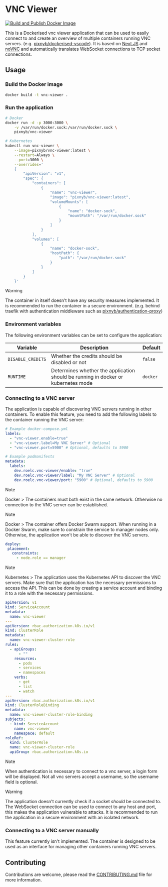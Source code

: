 # VNC Viewer

[![Build and Publish Docker Image](https://github.com/PixNyb/vnc-viewer/actions/workflows/deploy.yml/badge.svg)](https://github.com/PixNyb/vnc-viewer/actions/workflows/deploy.yml)

This is a Dockerised vnc viewer application that can be used to easily connect to and create an overview of multiple containers running VNC servers. (e.g. [pixnyb/dockerised-vscode](https://github.com/PixNyb/dockerised-vscode)). It is based on [Next.JS](https://nextjs.org/) and [noVNC](https://novnc.com) and automatically translates WebSocket connections to TCP socket connections.

## Usage

### Build the Docker image

```bash
docker build -t vnc-viewer .
```

### Run the application

```bash
# Docker
docker run -d -p 3000:3000 \
    -v /var/run/docker.sock:/var/run/docker.sock \
    pixnyb/vnc-viewer

# Kubernetes
kubectl run vnc-viewer \
    --image=pixnyb/vnc-viewer:latest \
    --restart=Always \
    --port=3000 \
    --overrides='
    {
        "apiVersion": "v1",
        "spec": {
            "containers": [
                {
                    "name": "vnc-viewer",
                    "image": "pixnyb/vnc-viewer:latest",
                    "volumeMounts": [
                        {
                            "name": "docker-sock",
                            "mountPath": "/var/run/docker.sock"
                        }
                    ]
                }
            ],
            "volumes": [
                {
                    "name": "docker-sock",
                    "hostPath": {
                        "path": "/var/run/docker.sock"
                    }
                }
            ]
        }
    }'
```

> [!WARNING]
> The container in itself doesn't have any security measures implemented. It is recommended to run the container in a secure environment. (e.g. behind traefik with authentication middleware such as [pixnyb/authentication-proxy](https://github.com/PixNyb/authentication-proxy))

### Environment variables

The following environment variables can be set to configure the application:

| Variable          | Description                                                                       | Default  |
| ----------------- | --------------------------------------------------------------------------------- | -------- |
| `DISABLE_CREDITS` | Whether the credits should be disabled or not                                     | `false`  |
| `RUNTIME`         | Determines whether the application should be running in docker or kubernetes mode | `docker` |

### Connecting to a VNC server

The application is capable of discovering VNC servers running in other containers. To enable this feature, you need to add the following labels to the container running the VNC server:

```yaml
# Example docker-compose.yml
labels:
  - "vnc-viewer.enable=true"
  - "vnc-viewer.label=My VNC Server" # Optional
  - "vnc-viewer.port=5900" # Optional, defaults to 5900

# Example podmanifests
metadata:
  labels:
    dev.roelc.vnc-viewer/enable: "true"
    dev.roelc.vnc-viewer/label: "My VNC Server" # Optional
    dev.roelc.vnc-viewer/port: "5900" # Optional, defaults to 5900
```

> [!NOTE]
> Docker > The containers must both exist in the same network. Otherwise no connection to the VNC server can be established.

> [!NOTE]
> Docker > The container offers Docker Swarm support. When running in a Docker Swarm, make sure to constrain the service to manager nodes only. Otherwise, the application won't be able to discover the VNC servers.
> ```yaml
> deploy:
>  placement:
>    constraints:
>      - node.role == manager
> ```

> [!NOTE]
> Kubernetes > The application uses the Kubernetes API to discover the VNC servers. Make sure that the application has the necessary permissions to access the API. This can be done by creating a service account and binding it to a role with the necessary permissions.
> ```yaml
> apiVersion: v1
> kind: ServiceAccount
> metadata:
>   name: vnc-viewer
> ---
> apiVersion: rbac.authorization.k8s.io/v1
> kind: ClusterRole
> metadata:
>   name: vnc-viewer-cluster-role
> rules:
>   - apiGroups:
>       - ""
>     resources:
>       - pods
>       - services
>       - namespaces
>     verbs:
>       - get
>       - list
>       - watch
> ---
> apiVersion: rbac.authorization.k8s.io/v1
> kind: ClusterRoleBinding
> metadata:
>   name: vnc-viewer-cluster-role-binding
> subjects:
>   - kind: ServiceAccount
>     name: vnc-viewer
>     namespace: default
> roleRef:
>   kind: ClusterRole
>   name: vnc-viewer-cluster-role
>   apiGroup: rbac.authorization.k8s.io
> ```


> [!NOTE]
> When authentication is necessary to connect to a vnc server, a login form will be displayed. Not all vnc servers accept a username, so the username field is optional.

> [!WARNING]
> The application doesn't currently check if a socket *should* be connected to. The WebSocket connection can be used to connect to any host and port, this makes the application vulnerable to attacks. It is recommended to run the application in a secure environment with an isolated network.

### Connecting to a VNC server manually

This feature currently isn't implemented. The container is designed to be used as an interface for managing other containers running VNC servers.

## Contributing

Contributions are welcome, please read the [CONTRIBUTING.md](CONTRIBUTING.md) file for more information.
